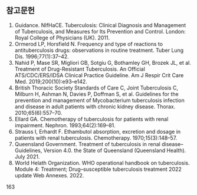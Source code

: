 ## 참고문헌

1.  Guidance. NIfHaCE. Tuberculosis: Clinical Diagnosis and Management of Tuberculosis, and Measures for Its Prevention and Control. London: Royal College of Physicians (UK). 2011.
2.  Ormerod LP, Horsfield N. Frequency and type of reactions to antituberculosis drugs: observations in routine treatment. Tuber Lung Dis. 1996;77(1):37–42.
3.  Nahid P, Mase SR, Migliori GB, Sotgiu G, Bothamley GH, Brozek JL, et al. Treatment of Drug-Resistant Tuberculosis. An Official ATS/CDC/ERS/IDSA Clinical Practice Guideline. Am J Respir Crit Care Med. 2019;200(10):e93–e142.
4.  British Thoracic Society Standards of Care C, Joint Tuberculosis C, Milburn H, Ashman N, Davies P, Doffman S, et al. Guidelines for the prevention and management of Mycobacterium tuberculosis infection and disease in adult patients with chronic kidney disease. Thorax. 2010;65(6):557–70.
5.  Ellard GA. Chemotherapy of tuberculosis for patients with renal impairment. Nephron. 1993;64(2):169–81.
6.  Strauss I, Erhardt F. Ethambutol absorption, excretion and dosage in patients with renal tuberculosis. Chemotherapy. 1970;15(3):148–57.
7.  Queensland Government. Treatment of tuberculosis in renal disease–Guidelines, Version 4.0. the State of Queensland (Queensland Health). July 2021.
8.  World Helath Organization. WHO operational handbook on tuberculosis. Module 4: Treatment; Drug–susceptible tuberculosis treatment 2022 update Web Annexes. 2022.

<PAGE>163